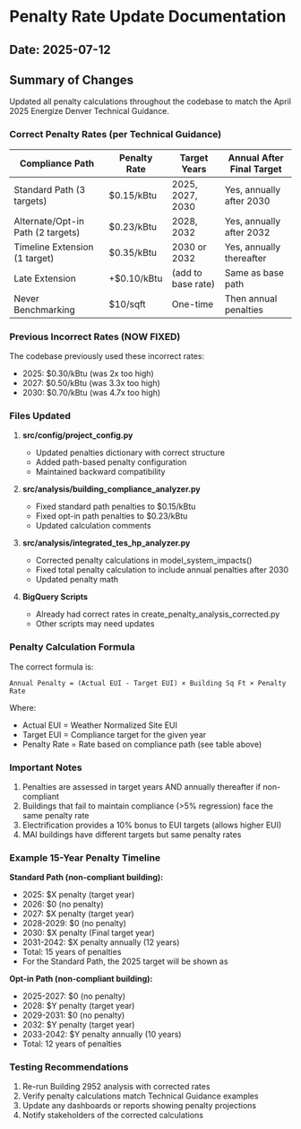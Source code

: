 # Penalty Rate Update Documentation

## Date: 2025-07-12

## Summary of Changes

Updated all penalty calculations throughout the codebase to match the April 2025 Energize Denver Technical Guidance.

### Correct Penalty Rates (per Technical Guidance)

| Compliance Path | Penalty Rate | Target Years | Annual After Final Target |
|-----------------|--------------|--------------|--------------------------|
| Standard Path (3 targets) | $0.15/kBtu | 2025, 2027, 2030 | Yes, annually after 2030 |
| Alternate/Opt-in Path (2 targets) | $0.23/kBtu | 2028, 2032 | Yes, annually after 2032 |
| Timeline Extension (1 target) | $0.35/kBtu | 2030 or 2032 | Yes, annually thereafter |
| Late Extension | +$0.10/kBtu | (add to base rate) | Same as base path |
| Never Benchmarking | $10/sqft | One-time | Then annual penalties |

### Previous Incorrect Rates (NOW FIXED)

The codebase previously used these incorrect rates:
- 2025: $0.30/kBtu (was 2x too high)
- 2027: $0.50/kBtu (was 3.3x too high)  
- 2030: $0.70/kBtu (was 4.7x too high)

### Files Updated

1. **src/config/project_config.py**
   - Updated penalties dictionary with correct structure
   - Added path-based penalty configuration
   - Maintained backward compatibility

2. **src/analysis/building_compliance_analyzer.py**
   - Fixed standard path penalties to $0.15/kBtu
   - Fixed opt-in path penalties to $0.23/kBtu
   - Updated calculation comments

3. **src/analysis/integrated_tes_hp_analyzer.py**
   - Corrected penalty calculations in model_system_impacts()
   - Fixed total penalty calculation to include annual penalties after 2030
   - Updated penalty math

4. **BigQuery Scripts**
   - Already had correct rates in create_penalty_analysis_corrected.py
   - Other scripts may need updates

### Penalty Calculation Formula

The correct formula is:
```
Annual Penalty = (Actual EUI - Target EUI) × Building Sq Ft × Penalty Rate
```

Where:
- Actual EUI = Weather Normalized Site EUI
- Target EUI = Compliance target for the given year
- Penalty Rate = Rate based on compliance path (see table above)

### Important Notes

1. Penalties are assessed in target years AND annually thereafter if non-compliant
2. Buildings that fail to maintain compliance (>5% regression) face the same penalty rate
3. Electrification provides a 10% bonus to EUI targets (allows higher EUI)
4. MAI buildings have different targets but same penalty rates

### Example 15-Year Penalty Timeline

**Standard Path (non-compliant building):**
- 2025: $X penalty (target year)
- 2026: $0 (no penalty)
- 2027: $X penalty (target year)
- 2028-2029: $0 (no penalty)
- 2030: $X penalty (Final target year)
- 2031-2042: $X penalty annually (12 years)
- Total: 15 years of penalties
- For the Standard Path, the 2025 target will be shown as 

**Opt-in Path (non-compliant building):**
- 2025-2027: $0 (no penalty)
- 2028: $Y penalty (target year)
- 2029-2031: $0 (no penalty)
- 2032: $Y penalty (target year)
- 2033-2042: $Y penalty annually (10 years)
- Total: 12 years of penalties

### Testing Recommendations

1. Re-run Building 2952 analysis with corrected rates
2. Verify penalty calculations match Technical Guidance examples
3. Update any dashboards or reports showing penalty projections
4. Notify stakeholders of the corrected calculations
